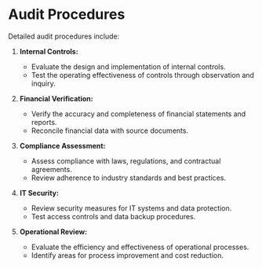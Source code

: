 # Audit Procedures

Detailed audit procedures include:

1. **Internal Controls:**
   - Evaluate the design and implementation of internal controls.
   - Test the operating effectiveness of controls through observation and inquiry.

2. **Financial Verification:**
   - Verify the accuracy and completeness of financial statements and reports.
   - Reconcile financial data with source documents.

3. **Compliance Assessment:**
   - Assess compliance with laws, regulations, and contractual agreements.
   - Review adherence to industry standards and best practices.

4. **IT Security:**
   - Review security measures for IT systems and data protection.
   - Test access controls and data backup procedures.

5. **Operational Review:**
   - Evaluate the efficiency and effectiveness of operational processes.
   - Identify areas for process improvement and cost reduction.
